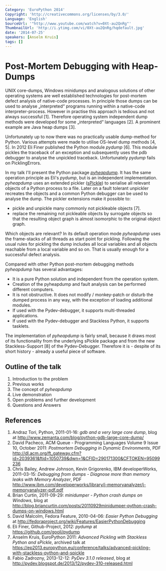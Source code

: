 ```yaml
---
Category: 'EuroPython 2014'
Copyright: 'http://creativecommons.org/licenses/by/3.0/'
Language: 'English'
SourceUrl: '"http://www.youtube.com/watch?v=0Xt-au2QnRg"'
ThumbnailUrl: 'http://i.ytimg.com/vi/0Xt-au2QnRg/hqdefault.jpg'
date: '2014-07-25'
speakers: [Anselm Kruis]
tags: []
---
```

Post-Mortem Debugging with Heap-Dumps
=====================================

UNIX core-dumps, Windows minidumps and analogous solutions of other operating systems are well established technologies for 
post-mortem defect analysis of native-code processes. In principle those dumps can be used to analyse „interpreted“ 
programs running within a native-code interpreter-process. However in practise this approach is tedious and not always successful \[1\].
Therefore operating system independent dump methods were developed for some „interpreted“ languages \[2\]. 
A prominent example are Java heap dumps \[3\]. 

Unfortunately up to now there was no practically usable dump-method for Python. Various attempts were made 
to utilise OS-level dump methods \[4, 5\]. In 2012 Eli Finer published the Python module *pydump* \[6\].
This module pickles the traceback of an exception and subsequently uses the pdb debugger to analyse the unpickled traceback.
Unfortunately *pydump* fails on PicklingErrors.

In my talk I'll present the Python package [*pyheapdump*](https://pypi.python.org/pypi/pyheapdump). It has the same operation principle as Eli's *pydump*, but 
is an independent implementation. *pyheapdump* uses an extended pickler 
([sPickle](https://pypi.python.org/pypi/sPickle)) to serialise all relevant objects 
of a Python process to a file. Later on a fault tolerant unpickler recreates the objects and a common Python
debugger can be used to analyse the dump. The pickler extensions make it possible to:

 * pickle and unpickle many commonly not pickleable objects [7].
 * replace the remaining not pickleable objects by surrogate objects so that the resulting object graph is
   almost isomorphic to the original object graph.
   
Which objects are relevant? In its default operation mode *pyheapdump* 
uses the frame-stacks of all threads as start point for pickling. Following the 
usual rules for pickling the dump includes all local variables and all objects 
reachable from a local variable and so on. That is usually enough for a successful defect analysis.

Compared with other Python post-mortem debugging methods *pyheapdump* has several advantages:

 * It is a pure Python solution and independent from the operation system.
 * Creation of the pyheapdump and fault analysis can be performed different computers.
 * It is not obstructive. It does not modify / monkey-patch or disturb the dumped 
   process in any way, with the exception of loading additional modules.
 * If used with the Pydev-debugger, it supports multi-threaded applications.
 * If used with the Pydev-debugger and Stackless Python, it supports tasklets. 

The implementation of *pyheapdump* is fairly small, because it draws most of its functionality 
from the underlying sPickle package and from the new Stackless-Support \[8\] of the
Pydev-Debugger. Therefore it is - despite of its short history - already a useful piece of software.

Outline of the talk
-------------------

1.	Introduction to the problem
2.	Previous works
3.	The concept of *pyheapdump*
4.	Live demonstration
5.	Open problems and further development
6.	Questions and Answers

References
----------

1. Andraz Tori, Python, 2011-01-16: *gdb and a very large core dump*, blog at <http://www.zemanta.com/blog/python-gdb-large-core-dump/>
2. David Pacheco, ACM Queue - Programming Languages Volume 9 Issue 10, October 2011: 
   *Postmortem Debugging in Dynamic Environments*, 
   PDF <http://dl.acm.org/ft_gateway.cfm?id=2039361&ftid=1050739&dwn=1&CFID=290171300&CFTOKEN=95099236>
3. Chris Bailey, Andrew Johnson, Kevin Grigorenko, IBM developerWorks, 2011-03-15: 
   *Debugging from dumps - Diagnose more than memory leaks with Memory Analyzer*, 
   PDF <http://www.ibm.com/developerworks/library/j-memoryanalyzer/j-memoryanalyzer-pdf.pdf>
4. Brian Curtin, 2011-09-29: *minidumper - Python crash dumps on Windows*, 
   blog at <http://blog.briancurtin.com/posts/20110929minidumper-python-crash-dumps-on-windows.html>
5. David Malcolm, Fedora Feature, 2010-04-06: *Easier Python Debugging* 
   at <http://fedoraproject.org/wiki/Features/EasierPythonDebugging>
6. Eli Finer, Github-Project, 2012: *pydump* at <https://github.com/gooli/pydump>
7. Anselm Kruis, EuroPython 2011: *Advanced Pickling with Stackless Python and sPickle*,
   archived talk at <https://ep2013.europython.eu/conference/talks/advanced-pickling-with-stackless-python-and-spickle>
8. Fabio Zadrozny, 2013-12-12: *PyDev 3.1.0 released*, 
   blog at <http://pydev.blogspot.de/2013/12/pydev-310-released.html>

